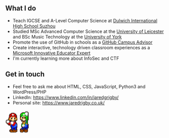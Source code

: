 ## What I do
- Teach IGCSE and A-Level Computer Science at [Dulwich International High School Suzhou](https://github.com/DHSZ)
- Studied MSc Advanced Computer Science at the [University of Leicester](https://github.com/university-of-leicester) and BSc Music Technology at the [University of York](https://github.com/university-of-york)
- Promote the use of GitHub in schools as a [GitHub Campus Advisor](https://github.com/Campus-Advisors)
- Create interactive, technology driven classroom experiences as a [Microsoft Innovative Educator Expert](https://education.microsoft.com)
- I'm currently learning more about InfoSec and CTF

## Get in touch
- Feel free to ask me about HTML, CSS, JavaScript, Python3 and WordPress/PHP
- LinkedIn: https://www.linkedin.com/in/jaredgrigby/
- Personal site: https://www.jaredrigby.co.uk/

<img width="75" height="75" src="https://raw.githubusercontent.com/jazibobs/jazibobs/master/m%2Bl.gif" alt="Mario and Luigi dancing gif">
